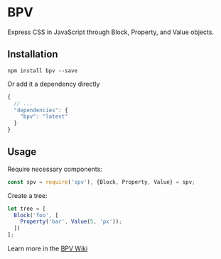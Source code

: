 # BPV
Express CSS in JavaScript through Block, Property, and Value objects.

## Installation
```
npm install bpv --save
```

Or add it a dependency directly

```javascript
{
  // ...
  "dependencies": {
    "bpv": "latest"
  }
}
```

## Usage
Require necessary components:
```javascript
const spv = require('spv'), {Block, Property, Value} = spv;
```

Create a tree:
```javascript
let tree = [
  Block('foo', [
    Property('bar', Value(5, 'px'));
  ])
];
```

Learn more in the [BPV Wiki](wiki)
